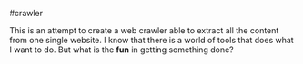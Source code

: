 #crawler

This is an attempt to create a web crawler able to extract all the content from one single website.
I know that there is a world of tools that does what I want to do. But what is the **fun** in getting something done?
